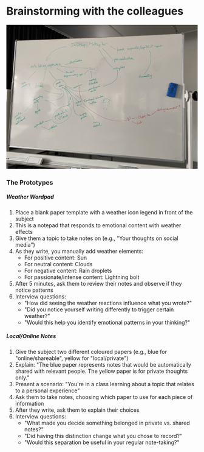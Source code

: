 # Brainstorming with the colleagues

![](../../00-09%20Resources/09%20Assets/IMG_9303.jpeg)

### The Prototypes
##### Weather Wordpad
1. Place a blank paper template with a weather icon legend in front of the subject
2. This is a notepad that responds to emotional content with weather effects
3. Give them a topic to take notes on (e.g., "Your thoughts on social media")
4. As they write, you manually add weather elements:
   - For positive content: Sun
   - For neutral content: Clouds
   - For negative content: Rain droplets
   - For passionate/intense content: Lightning bolt
5. After 5 minutes, ask them to review their notes and observe if they notice patterns
6. Interview questions:
   - "How did seeing the weather reactions influence what you wrote?"
   - "Did you notice yourself writing differently to trigger certain weather?"
   - "Would this help you identify emotional patterns in your thinking?"

##### Local/Online Notes
1. Give the subject two different coloured papers (e.g., blue for "online/shareable", yellow for "local/private")
2. Explain: "The blue paper represents notes that would be automatically shared with relevant people. The yellow paper is for private thoughts only."
3. Present a scenario: "You're in a class learning about a topic that relates to a personal experience"
4. Ask them to take notes, choosing which paper to use for each piece of information
5. After they write, ask them to explain their choices
6. Interview questions:
   - "What made you decide something belonged in private vs. shared notes?"
   - "Did having this distinction change what you chose to record?"
   - "Would this separation be useful in your regular note-taking?"